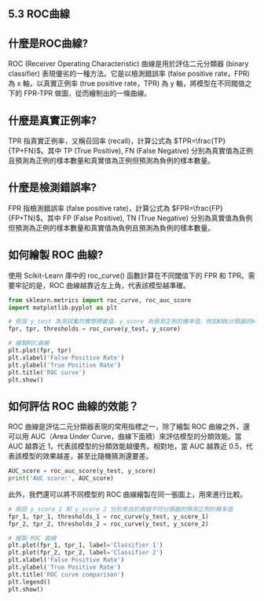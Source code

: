 ## 5.3 ROC曲線

## 什麼是ROC曲線?

ROC (Receiver Operating Characteristic) 曲線是用於評估二元分類器 (binary classifier) 表現優劣的一種方法。它是以檢測錯誤率 (false positive rate，FPR) 為 x 軸，以真實正例率 (true positive rate，TPR) 為 y 軸，將模型在不同閥值之下的 FPR-TPR 做圖，從而繪制出的一條曲線。

## 什麼是真實正例率?

TPR 指真實正例率，又稱召回率 (recall)，計算公式為 $TPR=\frac{TP}{TP+FN}$。其中 TP (True Positive), FN (False Negative) 分別為真實值為正例且預測為正例的樣本數量和真實值為正例但預測為負例的樣本數量。

## 什麼是檢測錯誤率?

FPR 指檢測錯誤率 (false positive rate)，計算公式為 $FPR=\frac{FP}{FP+TN}$。其中 FP (False Positive), TN (True Negative) 分別為真實值為負例但預測為正例的樣本數量和真實值為負例且預測為負例的樣本數量。

## 如何繪製 ROC 曲線?

使用 Scikit-Learn 庫中的 roc_curve() 函數計算在不同閾值下的 FPR 和 TPR。需要牢記的是，ROC 曲線越靠近左上角，代表該模型越準確。

```python
from sklearn.metrics import roc_curve, roc_auc_score
import matplotlib.pyplot as plt

# 假設 y_test 為測試集的實際標籤值，y_score 為預測正例的機率值，例如KNN分類器的k=5時
fpr, tpr, thresholds = roc_curve(y_test, y_score)

# 繪製ROC曲線
plt.plot(fpr, tpr)
plt.xlabel('False Positive Rate')
plt.ylabel('True Positive Rate')
plt.title('ROC curve')
plt.show()
```

## 如何評估 ROC 曲線的效能？

ROC 曲線是評估二元分類器表現的常用指標之一，除了繪製 ROC 曲線之外，還可以用 AUC（Area Under Curve，曲線下面積）來評估模型的分類效能。當 AUC 越靠近 1，代表該模型的分類效能越優秀。相對地，當 AUC 越靠近 0.5，代表該模型的效果越差，甚至比隨機猜測還要差。

```python
AUC_score = roc_auc_score(y_test, y_score)
print('AUC score:', AUC_score)
```

此外，我們還可以將不同模型的 ROC 曲線繪製在同一張圖上，用來進行比較。

```python
# 假設 y_score_1 和 y_score_2 分別來自於兩個不同分類器的預測正例的機率值
fpr_1, tpr_1, thresholds_1 = roc_curve(y_test, y_score_1)
fpr_2, tpr_2, thresholds_2 = roc_curve(y_test, y_score_2)

# 繪製 ROC 曲線
plt.plot(fpr_1, tpr_1, label='Classifier 1')
plt.plot(fpr_2, tpr_2, label='Classifier 2')
plt.xlabel('False Positive Rate')
plt.ylabel('True Positive Rate')
plt.title('ROC curve comparison')
plt.legend()
plt.show()
```